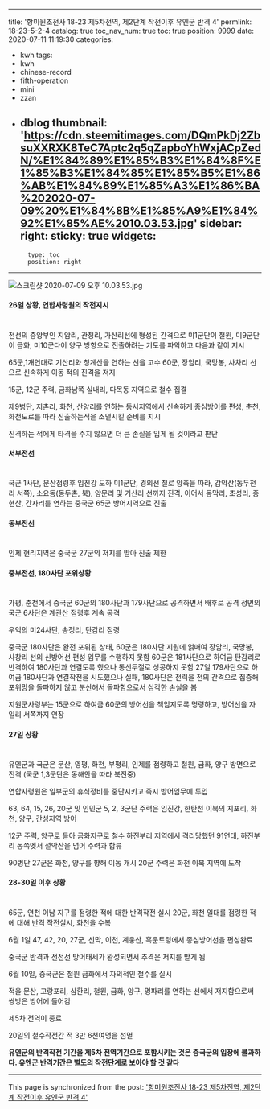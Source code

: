 
---
title: '항미원조전사 18-23 제5차전역, 제2단계 작전이후 유엔군 반격 4'
permlink: 18-23-5-2-4
catalog: true
toc_nav_num: true
toc: true
position: 9999
date: 2020-07-11 11:19:30
categories:
- kwh
tags:
- kwh
- chinese-record
- fifth-operation
- mini
- zzan
- dblog
thumbnail: 'https://cdn.steemitimages.com/DQmPkDj2ZbsuXXRXK8TeC7Aptc2q5qZapboYhWxjACpZedN/%E1%84%89%E1%85%B3%E1%84%8F%E1%85%B3%E1%84%85%E1%85%B5%E1%86%AB%E1%84%89%E1%85%A3%E1%86%BA%202020-07-09%20%E1%84%8B%E1%85%A9%E1%84%92%E1%85%AE%2010.03.53.jpg'
sidebar:
    right:
        sticky: true
widgets:
    -
        type: toc
        position: right
---


![스크린샷 2020-07-09 오후 10.03.53.jpg](https://cdn.steemitimages.com/DQmPkDj2ZbsuXXRXK8TeC7Aptc2q5qZapboYhWxjACpZedN/%E1%84%89%E1%85%B3%E1%84%8F%E1%85%B3%E1%84%85%E1%85%B5%E1%86%AB%E1%84%89%E1%85%A3%E1%86%BA%202020-07-09%20%E1%84%8B%E1%85%A9%E1%84%92%E1%85%AE%2010.03.53.jpg)

#### 26일 상황, 연합사령원의 작전지시
#
전선의 중앙부인 지암리, 관청리, 가산리선에 형성된 간격으로 미1군단이 철원, 미9군단이 금화, 미10군다이 양구 방향으로 진출하려는 기도를 파악하고 다음과 같이 지시

65군,1개연대로 기산리와 청계산을 연하는 선을 고수
60군, 장암리, 국망봉, 사차리 선으로 신속하게 이동 적의 진격을 저지

15군, 12군 주력, 금화남쪽 실내리, 다목동 지역으로 철수 집결

제9병단, 지촌리, 화천, 산양리를 연하는 동서지역에서 신속하게 종심방어를 편성, 춘천, 화천도로를 따라 진출하는적을 소멸시킬 준비를 지시

진격하는 적에게 타격을 주지 않으면 더 큰 손실을 입게 될 것이라고 판단

#### 서부전선
#
국군 1사단, 문산점령후 임진강 도하
미1군단, 경의선 철로 양측을 따라, 감악산(동두천리 서쪽), 소요동(동두촌, 북), 양문리 및 기산리 선까지 진격, 이어서 동막리, 초성리, 종현산, 간자리를 연하는 중국군 65군 방어지역으로 진출

#### 동부전선
#
인제 현리지역은 중국군 27군의 저지를 받아 진출 제한

#### 중부전선, 180사단 포위상황
#
가평, 춘천에서 중국군 60군의 180사단과 179사단으로 공격하면서 배후로 공격
정면의 국군 6사단은 계관산 점령후 계속 공격

우익의 미24사단, 송정리, 탄감리 점령

중국군 180사단은 완전 포위된 상태, 
60군은 180사단 지원에 얽매여 장암리, 국망봉, 사창리 선의 신방어선 편성 임무를 수행하지 못함
60군은 181사단으로 하여금 탄감리로 반격하여 180사단과 연결토록 했으나 통신두절로 성공하지 못함
27일 179사단으로 하여금 180사단과 연결작전을 시도했으나 실패, 
180사단은 전력을 전의 간격으로 집중해 포위망을 돌파하지 않고 분산해서 돌파함으로서 심각한 손실을 봄


지원군사령부는 15군으로 하여금 60군의 방어선을 책임지도록 명령하고, 방어선을 자일리 서쪽까지 연장

#### 27일 상황
#
유엔군과 국군은 문산, 영평, 화천, 부평리, 인제를 점령하고 철원, 금화, 양구 방면으로 진격
(국군 1,3군단은 동해안을 따라 북진중)

연합사령원은 일부군의 휴식정비를 중단시키고 즉시 방어임무에 투입

63, 64, 15, 26, 20군 및 인민군 5, 2, 3군단 주력은 임진강, 한탄천 이북의 지포리, 화천, 양구, 간성지역 방어

12군 주력, 양구로 돌아 금화지구로 철수
하진부리 지역에서 격리당했던 91연대, 하진부리 동쪽엣서 설악산을 넘어 주력과 합류

90병단 27군은 화천, 양구를 향해 이동 개시
20군 주력은 화천 이북 지역에 도착

#### 28-30일 이후 상황
#
65군, 연천 이남 지구를 점령한 적에 대한 반격작전 실시
20군, 화천 일대를 점령한 적에 대해 반격 작전실시, 화천을 수복

6월 1일
47, 42, 20, 27군, 신막, 이천, 계웅산, 흑운토령에서 종심방어선을 편성완료

중국군 반격과 전전선 방어태세가 완성되면서 추격은 저지를 받게 됨

6월 10일, 중국군은 철원 금화에서 자의적인 철수를 실시

적을 문산, 고랑포리, 삼환리, 철원, 금화, 양구, 명파리를 연하는 선에서 저지함으로써 쌍방은 방어에 들어감

제5차 전역이 종료

20일의 철수작전간 적 3만 6천여명을 섬멸

**유엔군의 반격작전 기간을 제5차 전역기간으로 포함시키는 것은 중국군의 입장에 불과하다. 유엔군 반격기간은 별도의 작전단계로 보아야 할 것 같다**

- - -

This page is synchronized from the post: ['항미원조전사 18-23 제5차전역, 제2단계 작전이후 유엔군 반격 4'](https://steemit.com/@wisdomandjustice/18-23-5-2-4)
